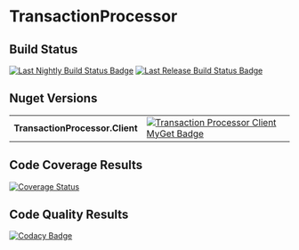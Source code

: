 # TransactionProcessor

## Build Status

[![Last Nightly Build Status Badge](https://github.com/StuartFerguson/TransactionProcessor/workflows/Nightly%20Build/badge.svg)](https://github.com/StuartFerguson/TransactionProcessor/workflows/Nightly%20Build/badge.svg)
[![Last Release Build Status Badge](https://github.com/StuartFerguson/TransactionProcessor/workflows/Release/badge.svg)](https://github.com/StuartFerguson/TransactionProcessor/workflows/Release/badge.svg)


## Nuget Versions
|||
| --- | --- |
|**TransactionProcessor.Client** | [![Transaction Processor Client MyGet Badge](https://buildstats.info/myget/transactionprocessing/TransactionProcessor.Client)](https://buildstats.info/myget/transactionprocessing/TransactionProcessor.Client)

## Code Coverage Results

[![Coverage Status](https://coveralls.io/repos/github/StuartFerguson/TransactionProcessor/badge.svg)](https://coveralls.io/github/StuartFerguson/TransactionProcessor)

## Code Quality Results

[![Codacy Badge](https://api.codacy.com/project/badge/Grade/5bcb33c3c68e473193a872f0d3375f61)](https://www.codacy.com/manual/stuart_ferguson1/TransactionProcessor?utm_source=github.com&amp;utm_medium=referral&amp;utm_content=StuartFerguson/TransactionProcessor&amp;utm_campaign=Badge_Grade)
